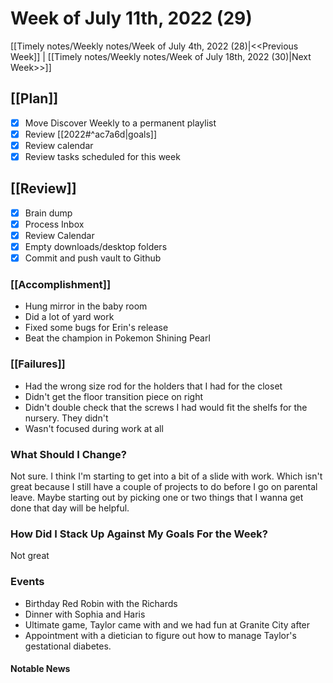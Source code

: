 # Week of July 11th, 2022 (29)

[[Timely notes/Weekly notes/Week of July 4th, 2022 (28)|<<Previous Week]] | [[Timely notes/Weekly notes/Week of July 18th, 2022 (30)|Next Week>>]]

## [[Plan]]

- [x] Move Discover Weekly to a permanent playlist
- [x] Review [[2022#^ac7a6d|goals]]
- [x] Review calendar
- [x] Review tasks scheduled for this week

## [[Review]]

- [x] Brain dump
- [x] Process Inbox
- [x] Review Calendar
- [x] Empty downloads/desktop folders
- [x] Commit and push vault to Github

### [[Accomplishment]]

- Hung mirror in the baby room
- Did a lot of yard work
- Fixed some bugs for Erin's release
- Beat the champion in Pokemon Shining Pearl

### [[Failures]]

- Had the wrong size rod for the holders that I had for the closet
- Didn't get the floor transition piece on right
- Didn't double check that the screws I had would fit the shelfs for the nursery. They didn't
- Wasn't focused during work at all

### What Should I Change?

Not sure. I think I'm starting to get into a bit of a slide with work. Which isn't great because I still have a couple of projects to do before I go on parental leave. Maybe starting out by picking one or two things that I wanna get done that day will be helpful.

### How Did I Stack Up Against My Goals For the Week?

Not great

### Events

- Birthday Red Robin with the Richards
- Dinner with Sophia and Haris
- Ultimate game, Taylor came with and we had fun at Granite City after
- Appointment with a dietician to figure out how to manage Taylor's gestational diabetes. 

#### Notable News
